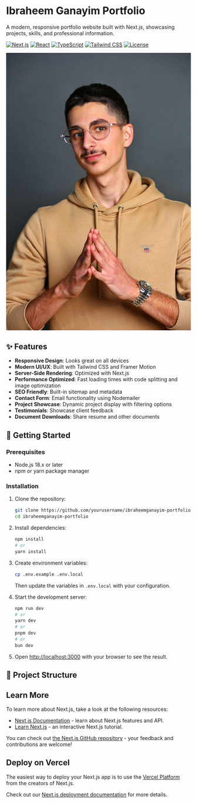 # Ibraheem Ganayim Portfolio

A modern, responsive portfolio website built with Next.js, showcasing projects, skills, and professional information.

[![Next.js](https://img.shields.io/badge/Next.js-14-black)](https://nextjs.org/)
[![React](https://img.shields.io/badge/React-18-blue)](https://reactjs.org/)
[![TypeScript](https://img.shields.io/badge/TypeScript-5.8-blue)](https://www.typescriptlang.org/)
[![Tailwind CSS](https://img.shields.io/badge/Tailwind_CSS-3.4-38b2ac)](https://tailwindcss.com/)
[![License](https://img.shields.io/badge/License-MIT-green)](LICENSE)

![Portfolio Preview](public/profile.jpg)

## ✨ Features

- **Responsive Design**: Looks great on all devices
- **Modern UI/UX**: Built with Tailwind CSS and Framer Motion
- **Server-Side Rendering**: Optimized with Next.js
- **Performance Optimized**: Fast loading times with code splitting and image optimization
- **SEO Friendly**: Built-in sitemap and metadata
- **Contact Form**: Email functionality using Nodemailer
- **Project Showcase**: Dynamic project display with filtering options
- **Testimonials**: Showcase client feedback
- **Document Downloads**: Share resume and other documents

## 🚀 Getting Started

### Prerequisites

- Node.js 18.x or later
- npm or yarn package manager

### Installation

1. Clone the repository:
   ```bash
   git clone https://github.com/yourusername/ibraheemganayim-portfolio.git
   cd ibraheemganayim-portfolio
   ```

2. Install dependencies:
   ```bash
   npm install
   # or
   yarn install
   ```

3. Create environment variables:
   ```bash
   cp .env.example .env.local
   ```
   Then update the variables in `.env.local` with your configuration.

4. Start the development server:
   ```bash
   npm run dev
   # or
   yarn dev
   # or
   pnpm dev
   # or
   bun dev
   ```

5. Open [http://localhost:3000](http://localhost:3000) with your browser to see the result.

## 📁 Project Structure

## Learn More

To learn more about Next.js, take a look at the following resources:

- [Next.js Documentation](https://nextjs.org/docs) - learn about Next.js features and API.
- [Learn Next.js](https://nextjs.org/learn) - an interactive Next.js tutorial.

You can check out [the Next.js GitHub repository](https://github.com/vercel/next.js) - your feedback and contributions are welcome!

## Deploy on Vercel

The easiest way to deploy your Next.js app is to use the [Vercel Platform](https://vercel.com/new?utm_medium=default-template&filter=next.js&utm_source=create-next-app&utm_campaign=create-next-app-readme) from the creators of Next.js.

Check out our [Next.js deployment documentation](https://nextjs.org/docs/app/building-your-application/deploying) for more details.
